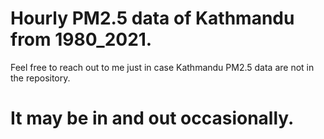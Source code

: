 # Hourly PM2.5 data of Kathmandu from 1980_2021.
Feel free to reach out to me just in case Kathmandu PM2.5 data are not in the repository. 
# It may be in and out occasionally.
